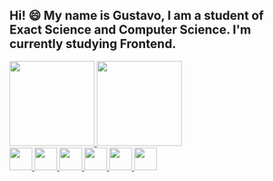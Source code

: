 ## Hi! 😄 My name is Gustavo, I am a student of Exact Science and Computer Science. I'm currently studying Frontend.

<div style="position:center;display:flex">
    <a href="https://github.com/GustaRM">
    <img height="150em" src="https://github-readme-stats.vercel.app/api/top-langs/?username=GustaRM&layout=compact&langs_count=7&theme=dracula"/>
    <img height="150em" src="https://github-readme-stats.vercel.app/api?username=GustaRM&show_icons=true&theme=dracula&include_all_commits=true&count_private=true"/>
</div>


<img style="width:40px;height:40px;display=flex;border=10px" src="https://cdn.jsdelivr.net/gh/devicons/devicon/icons/html5/html5-plain-wordmark.svg" />
<img style="width:40px;height=40px;display=flex;border=10px" src="https://cdn.jsdelivr.net/gh/devicons/devicon/icons/css3/css3-plain-wordmark.svg" />
<img style="width:40px;height=40px;display=flex;border=10px" src="https://cdn.jsdelivr.net/gh/devicons/devicon/icons/javascript/javascript-original.svg" />
<img style="width:40px;height=40px;display=flex;border=10px" src="https://cdn.jsdelivr.net/gh/devicons/devicon/icons/photoshop/photoshop-line.svg" />    
<img style="width:40px;height=40px;display=flex;border=10px" src="https://cdn.jsdelivr.net/gh/devicons/devicon/icons/python/python-original.svg" />
<img style="width:40px;height=40px;display=flex;border=10px" src="https://cdn.jsdelivr.net/gh/devicons/devicon/icons/c/c-original.svg" />
          
          




          